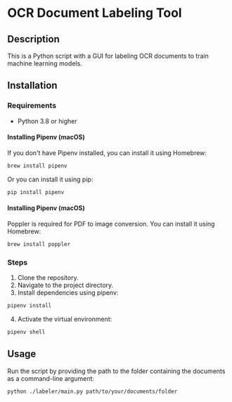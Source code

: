 # OCR Document Labeling Tool

## Description
This is a Python script with a GUI for labeling OCR documents to train machine learning models.

## Installation

### Requirements
- Python 3.8 or higher


#### Installing Pipenv (macOS)
If you don't have Pipenv installed, you can install it using Homebrew:
```bash
brew install pipenv
```
Or you can install it using pip:
```bash
pip install pipenv
```

#### Installing Pipenv (macOS)
Poppler is required for PDF to image conversion. You can install it using Homebrew:
```bash
brew install poppler
```

### Steps
1. Clone the repository.
2. Navigate to the project directory.
3. Install dependencies using pipenv:
```bash
pipenv install
```
4. Activate the virtual environment:
```bash
pipenv shell
```

## Usage
Run the script by providing the path to the folder containing the documents as a command-line argument:
```bash
python ./labeler/main.py path/to/your/documents/folder
